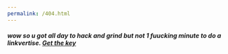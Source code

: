```yaml
---
permalink: /404.html
---
```


<h5> wow so u got all day to hack and grind but not 1 fuucking minute to do a linkvertise. <a href="https://link-to.net/129903/Key">Get the key</a>
